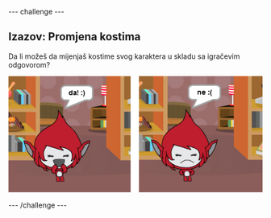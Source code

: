 --- challenge ---

## Izazov: Promjena kostima

Da li možeš da mijenjaš kostime svog karaktera u skladu sa igračevim odgovorom?

![screenshot](images/brain-costume.png)

--- /challenge ---